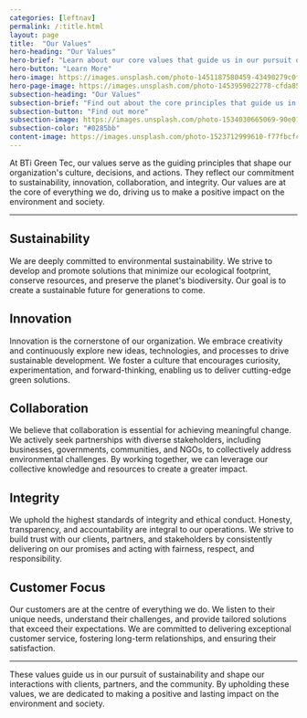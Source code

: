 ```yaml
---
categories: [leftnav]
permalink: /:title.html
layout: page
title:  "Our Values"
hero-heading: "Our Values"
hero-brief: "Learn about our core values that guide us in our pursuit of sustainability and making a positive impact."
hero-button: "Learn More"
hero-image: https://images.unsplash.com/photo-1451187580459-43490279c0fa?ixlib=rb-4.0.3&ixid=M3wxMjA3fDB8MHxwaG90by1wYWdlfHx8fGVufDB8fHx8fA%3D%3D&auto=format&fit=crop&w=2072&q=80
hero-page-image: https://images.unsplash.com/photo-1453959022778-cfda85dbe0f9?ixlib=rb-4.0.3&ixid=M3wxMjA3fDB8MHxwaG90by1wYWdlfHx8fGVufDB8fHx8fA%3D%3D&auto=format&fit=crop&w=2070&q=80
subsection-heading: "Our Values"
subsection-brief: "Find out about the core principles that guide us in our pursuit of sustainability."
subsection-button: "Find out more"
subsection-image: https://images.unsplash.com/photo-1534030665069-90e016e995e5?ixlib=rb-4.0.3&ixid=M3wxMjA3fDB8MHxwaG90by1wYWdlfHx8fGVufDB8fHx8fA%3D%3D&auto=format&fit=crop&w=2070&q=80
subsection-color: "#0285bb"
content-image: https://images.unsplash.com/photo-1523712999610-f77fbcfc3843?ixlib=rb-4.0.3&ixid=M3wxMjA3fDB8MHxwaG90by1wYWdlfHx8fGVufDB8fHx8fA%3D%3D&auto=format&fit=crop&w=2070&q=80
---
```


At BTi Green Tec, our values serve as the guiding principles that shape our organization's culture, decisions, and actions. They reflect our commitment to sustainability, innovation, collaboration, and integrity. Our values are at the core of everything we do, driving us to make a positive impact on the environment and society.

----

## Sustainability

We are deeply committed to environmental sustainability. We strive to develop and promote solutions that minimize our ecological footprint, conserve resources, and preserve the planet's biodiversity. Our goal is to create a sustainable future for generations to come.

## Innovation

Innovation is the cornerstone of our organization. We embrace creativity and continuously explore new ideas, technologies, and processes to drive sustainable development. We foster a culture that encourages curiosity, experimentation, and forward-thinking, enabling us to deliver cutting-edge green solutions.

## Collaboration

We believe that collaboration is essential for achieving meaningful change. We actively seek partnerships with diverse stakeholders, including businesses, governments, communities, and NGOs, to collectively address environmental challenges. By working together, we can leverage our collective knowledge and resources to create a greater impact.

## Integrity

We uphold the highest standards of integrity and ethical conduct. Honesty, transparency, and accountability are integral to our operations. We strive to build trust with our clients, partners, and stakeholders by consistently delivering on our promises and acting with fairness, respect, and responsibility.

## Customer Focus

Our customers are at the centre of everything we do. We listen to their unique needs, understand their challenges, and provide tailored solutions that exceed their expectations. We are committed to delivering exceptional customer service, fostering long-term relationships, and ensuring their satisfaction.

----

These values guide us in our pursuit of sustainability and shape our interactions with clients, partners, and the community. By upholding these values, we are dedicated to making a positive and lasting impact on the environment and society.
